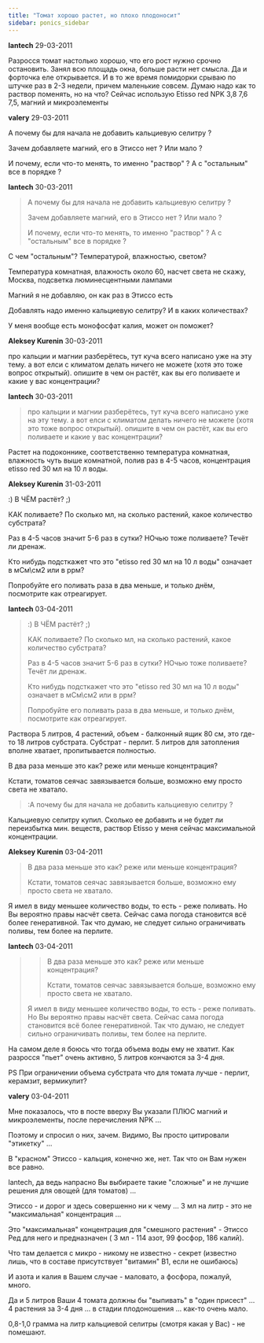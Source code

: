 ```yaml
---
title: "Томат хорошо растет, но плохо плодоносит"
sidebar: ponics_sidebar
---
```


**lantech** 29-03-2011

Разросся томат настолько хорошо, что его рост нужно срочно остановить. Занял всю площадь окна, больше расти нет смысла. Да и форточка еле открывается. И в то же время помидорки срываю по штучке раз в 2-3 недели, причем маленькие совсем. Думаю надо как то раствор поменять, но на что? Сейчас использую Etisso red NPK 3,8 7,6 7,5, магний и микроэлементы


**valery** 29-03-2011

А почему бы для начала не добавить кальциевую селитру ?

Зачем добавляете магний, его в Этиссо нет ? Или мало ?

И почему, если что-то менять, то именно "раствор" ? А с "остальным" все в порядке ?


**lantech** 30-03-2011

> А почему бы для начала не добавить кальциевую селитру ?
> 
> Зачем добавляете магний, его в Этиссо нет ? Или мало ?
> 
> И почему, если что-то менять, то именно "раствор" ? А с "остальным" все в порядке ?

С чем "остальным"? Температурой, влажностью, светом?

Температура комнатная, влажность около 60, насчет света не скажу, Москва, подсветка люминесцентными лампами

Магний я не добавляю, он как раз в Этиссо есть

Добавлять надо именно кальциевую селитру? И в каких количествах?

У меня вообще есть монофосфат калия, может он поможет?


**Aleksey Kurenin** 30-03-2011

про кальции и магнии разберётесь, тут куча всего написано уже на эту тему. а вот елси с климатом делать ничего не можете (хотя это тоже вопрос открытый). опишите в чем он растёт, как вы его поливаете и какие у вас концентрации?


**lantech** 30-03-2011

> про кальции и магнии разберётесь, тут куча всего написано уже на эту тему. а вот елси с климатом делать ничего не можете (хотя это тоже вопрос открытый). опишите в чем он растёт, как вы его поливаете и какие у вас концентрации?

Растет на подоконнике, соответственно температура комнатная, влажность чуть выше комнатной, полив раз в 4-5 часов, концентрация etisso red 30 мл на 10 л воды.


**Aleksey Kurenin** 31-03-2011

 :) В ЧЁМ растёт? ;)

КАК поливаете? По сколько мл, на сколько растений, какое количество субстрата?

Раз в 4-5 часов значит 5-6 раз в сутки? НОчью тоже поливаете? Течёт ли дренаж.

Кто нибудь подсткажет что это "etisso red 30 мл на 10 л воды" означает в мСм\см2 или в ррм?

Попробуйте его поливать раза в два меньше, и только днём, посмотрите как отреагирует.


**lantech** 03-04-2011

> :) В ЧЁМ растёт? ;)
> 
> КАК поливаете? По сколько мл, на сколько растений, какое количество субстрата?
> 
> Раз в 4-5 часов значит 5-6 раз в сутки? НОчью тоже поливаете? Течёт ли дренаж.
> 
> Кто нибудь подсткажет что это "etisso red 30 мл на 10 л воды" означает в мСм\см2 или в ррм?
> 
> Попробуйте его поливать раза в два меньше, и только днём, посмотрите как отреагирует.

Раствора 5 литров, 4 растений, объем - балконный ящик 80 см, это где-то 18 литров субстрата. Субстрат - перлит. 5 литров для затопления вполне хватает, пропитывается полностью.

В два раза меньше это как? реже или меньше концентрация?

Кстати, томатов сеячас завязывается больше, возможно ему просто света не хватало.

> :А почему бы для начала не добавить кальциевую селитру ?

Кальциевую селитру купил. Сколько ее добавить и не будет ли переизбытка мин. веществ, раствор Etisso у меня сейчас максимальной концентрации.


**Aleksey Kurenin** 03-04-2011

> В два раза меньше это как? реже или меньше концентрация?
> 
> Кстати, томатов сеячас завязывается больше, возможно ему просто света не хватало.

Я имел в виду меньшее количество воды, то есть - реже поливать. Но Вы вероятно правы насчёт света. Сейчас сама погода становится всё более генеративной. Так что думаю, не следует сильно ограничивать поливы, тем более на перлите. 


**lantech** 03-04-2011

> > В два раза меньше это как? реже или меньше концентрация?
> > 
> > Кстати, томатов сеячас завязывается больше, возможно ему просто света не хватало.
> 
> 
> 
> Я имел в виду меньшее количество воды, то есть - реже поливать. Но Вы вероятно правы насчёт света. Сейчас сама погода становится всё более генеративной. Так что думаю, не следует сильно ограничивать поливы, тем более на перлите.

На самом деле я боюсь что тогда объема воды ему не хватит. Как разросся "пьет" очень активно, 5 литров кончаются за 3-4 дня.

PS При ограничении объема субстрата что для томата лучше - перлит, керамзит, вермикулит?


**valery** 03-04-2011

Мне показалось, что в посте вверху Вы указали ПЛЮС магний и микроэлементы, после перечисления NPK ...

Поэтому и спросил о них, зачем. Видимо, Вы просто цитировали "этикетку" ...

В "красном" Этиссо - кальция, конечно же, нет. Так что он Вам нужен все равно.

lantech, да ведь напрасно Вы выбираете такие "сложные" и не лучшие решения для овощей (для томатов) ...

Этиссо - и дорог и здесь совершенно ни к чему ... 3 мл на литр - это не "максимальная" концентрация ...

Это "максимальная" концентрация для "смешного растения" - Этиссо Ред для него и предназначен ( 3 мл - 114 азот, 99 фосфор, 186 калий).

Что там делается с микро - никому не известно - секрет (известно лишь, что в составе присутствует "витамин" В1, если не ошибаюсь)

И азота и калия в Вашем случае - маловато, а фосфора, пожалуй, много.

Да и 5 литров Ваши 4 томата должны бы "выпивать" в "один присест" ... 4 растения за 3-4 дня ... в стадии плодоношения ... как-то очень мало.

0,8-1,0 грамма на литр кальциевой селитры (смотря какая у Вас) - не помешают.


